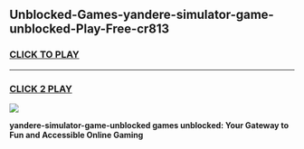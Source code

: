 
## Unblocked-Games-yandere-simulator-game-unblocked-Play-Free-cr813
<h3>
<a href="https://premium76.site?title=yandere-simulator-game-unblocked&ref=23A">CLICK TO PLAY</a></h3>
<hr>

<h3>
<a href="https://premium76.site?title=yandere-simulator-game-unblocked&ref=23A">CLICK 2 PLAY</a>
  
</h3>

<a href="https://premium76.site?title=yandere-simulator-game-unblocked&ref=23A"><img src="https://clearcache.store/games.png"></a>


**yandere-simulator-game-unblocked games unblocked: Your Gateway to Fun and Accessible Online Gaming**
